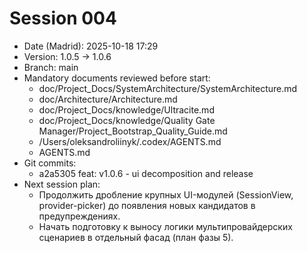 # Session 004

- Date (Madrid): 2025-10-18 17:29
- Version: 1.0.5 → 1.0.6
- Branch: main
- Mandatory documents reviewed before start:
  - doc/Project_Docs/SystemArchitecture/SystemArchitecture.md
  - doc/Architecture/Architecture.md
  - doc/Project_Docs/knowledge/Ultracite.md
  - doc/Project_Docs/knowledge/Quality Gate Manager/Project_Bootstrap_Quality_Guide.md
  - /Users/oleksandroliinyk/.codex/AGENTS.md
  - AGENTS.md
- Git commits:
  - a2a5305 feat: v1.0.6 - ui decomposition and release
- Next session plan:
  - Продолжить дробление крупных UI-модулей (SessionView, provider-picker) до появления новых кандидатов в предупреждениях.
  - Начать подготовку к выносу логики мультипровайдерских сценариев в отдельный фасад (план фазы 5).
